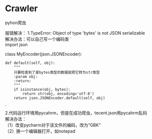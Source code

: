 # Crawler
pyhon爬虫

报错解决：
1.TypeError: Object of type 'bytes' is not JSON serializable  
解决办法：可以自己写一个编码类
`  
import json  
 
 
class MyEncoder(json.JSONEncoder):  
 
    def default(self, obj):  
        """  
        只要检查到了是bytes类型的数据就把它转为str类型  
        :param obj:  
        :return: 
        """  
        if isinstance(obj, bytes):  
            return str(obj, encoding='utf-8')  
        return json.JSONEncoder.default(self, obj)    
 `  
 2.代码运行环境用pycahrm，但是在成功爬虫，tecent.json用pycahrm乱码  
 解决办法：  
 （1）改变pycharm对于该文件的编码，改为“GBK”  
 （2）换一个编辑器打开，如notepad
 


